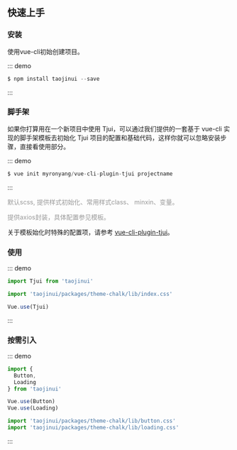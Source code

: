 ## 快速上手

### 安装

使用vue-cli初始创建项目。

::: demo
```js
$ npm install taojinui --save
```
:::

### 脚手架

<!-- 如果你正在使用新版本的 Vue CLI vue-cli@3，那么推荐你直接使用 [vue-cli-plugin-tjui](https://github.com/myronyang/vue-cli-plugin-tjui) 插件。 -->
如果你打算用在一个新项目中使用 Tjui，可以通过我们提供的一套基于 vue-cli 实现的脚手架模板去初始化 Tjui 项目的配置和基础代码，这样你就可以忽略安装步骤，直接看使用部分。

::: demo
```js
$ vue init myronyang/vue-cli-plugin-tjui projectname
```
:::

<font color=#999 class=mt_15 style='display: block'>默认scss, 提供样式初始化、常用样式class、 minxin、变量。</font>

<font color=#999>提供axios封装，具体配置参见模板。</font>

关于模板始化时特殊的配置项，请参考 [vue-cli-plugin-tjui](https://github.com/myronyang/vue-cli-plugin-tjui)。

### 使用

::: demo
```js
import Tjui from 'taojinui'

import 'taojinui/packages/theme-chalk/lib/index.css'

Vue.use(Tjui)
```
:::

### 按需引入

::: demo
```js
import {
  Button,
  Loading
} from 'taojinui'

Vue.use(Button)
Vue.use(Loading)

import 'taojinui/packages/theme-chalk/lib/button.css'
import 'taojinui/packages/theme-chalk/lib/loading.css'
```
:::